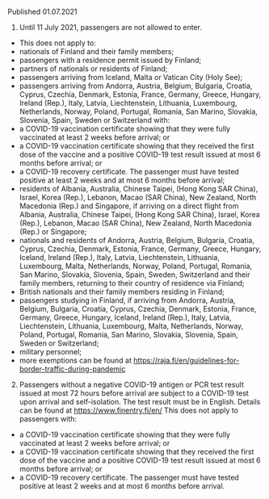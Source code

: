 Published 01.07.2021
1. Until 11 July 2021, passengers are not allowed to enter.
- This does not apply to:
- nationals of Finland and their family members;
- passengers with a residence permit issued by Finland;
- partners of nationals or residents of Finland;
- passengers arriving from Iceland, Malta or Vatican City (Holy See);
- passengers arriving from Andorra, Austria, Belgium, Bulgaria, Croatia, Cyprus, Czechia, Denmark, Estonia, France, Germany, Greece, Hungary, Ireland (Rep.), Italy, Latvia, Liechtenstein, Lithuania, Luxembourg, Netherlands, Norway, Poland, Portugal, Romania, San Marino, Slovakia, Slovenia, Spain, Sweden or Switzerland with:
- a COVID-19 vaccination certificate showing that they were fully vaccinated at least 2 weeks before arrival; or
- a COVID-19 vaccination certificate showing that they received the first dose of the vaccine and a positive COVID-19 test result issued at most 6 months before arrival; or
- a COVID-19 recovery certificate. The passenger must have tested positive at least 2 weeks and at most 6 months before arrival;
- residents of Albania, Australia, Chinese Taipei, (Hong Kong SAR China), Israel, Korea (Rep.), Lebanon, Macao (SAR China), New Zealand, North Macedonia (Rep.) and Singapore, if arriving on a direct flight from Albania, Australia, Chinese Taipei, (Hong Kong SAR China), Israel, Korea (Rep.), Lebanon, Macao (SAR China), New Zealand, North Macedonia (Rep.) or Singapore;
- nationals and residents of Andorra, Austria, Belgium, Bulgaria, Croatia, Cyprus, Czechia, Denmark, Estonia, France, Germany, Greece, Hungary, Iceland, Ireland (Rep.), Italy, Latvia, Liechtenstein, Lithuania, Luxembourg, Malta, Netherlands, Norway, Poland, Portugal, Romania, San Marino, Slovakia, Slovenia, Spain, Sweden, Switzerland and their family members, returning to their country of residence via Finland;
- British nationals and their family members residing in Finland;
- passengers studying in Finland, if arriving from Andorra, Austria, Belgium, Bulgaria, Croatia, Cyprus, Czechia, Denmark, Estonia, France, Germany, Greece, Hungary, Iceland, Ireland (Rep.), Italy, Latvia, Liechtenstein, Lithuania, Luxembourg, Malta, Netherlands, Norway, Poland, Portugal, Romania, San Marino, Slovakia, Slovenia, Spain, Sweden or Switzerland;
- military personnel;
- more exemptions can be found at <a href="https://raja.fi/en/guidelines-for-border-traffic-during-pandemic">https://raja.fi/en/guidelines-for-border-traffic-during-pandemic</a> 
2. Passengers without a negative COVID-19 antigen or PCR test result issued at most 72 hours before arrival are subject to a COVID-19 test upon arrival and self-isolation. The test result must be in English. Details can be found at <a href="https://www.finentry.fi/en/">https://www.finentry.fi/en/</a> 
This does not apply to passengers with:
- a COVID-19 vaccination certificate showing that they were fully vaccinated at least 2 weeks before arrival; or
- a COVID-19 vaccination certificate showing that they received the first dose of the vaccine and a positive COVID-19 test result issued at most 6 months before arrival; or
- a COVID-19 recovery certificate. The passenger must have tested positive at least 2 weeks and at most 6 months before arrival.

